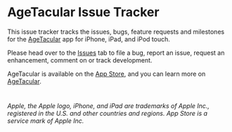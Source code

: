 # AgeTacular Issue Tracker

This issue tracker tracks the issues, bugs, feature requests and milestones for the [AgeTacular](http://cmh-apps.com/AgeTacular) app for iPhone, iPad, and iPod touch.

Please head over to the [Issues](https://github.com/cmhgit/AgeTacular/issues) tab to file a bug, report an issue, request an enhancement, comment on or track development.

AgeTacular is available on the [App Store](https://appsto.re/us/7FKOkb.i), and you can learn more on [AgeTacular](http://cmh-apps.com/AgeTacular).



# 
*Apple, the Apple logo, iPhone, and iPad are trademarks of Apple Inc., registered in the U.S. and other countries and regions. App Store is a service mark of Apple Inc.*
